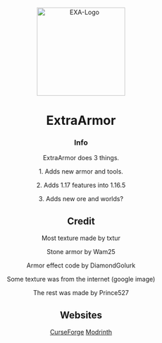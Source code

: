 <br />
<p align="center">
  <a href="https://github.com/Prince527GitHub/ExtraArmor">
    <img src="https://cdn.modrinth.com/data/IYuK6lgn/icon.png" alt="EXA-Logo" width="200" height="200">
  </a>

  <h1 align="center">ExtraArmor</h1>
  
  <h3 align="center">Info</h3>

  <p align="center">ExtraArmor does 3 things.</p>
  <p align="center">1. Adds new armor and tools.</p>
  <p align="center">2. Adds 1.17 features into 1.16.5</p>
  <p align="center">3. Adds new ore and worlds?</p>

  <h2 align="center">Credit</h2>
  
  <p align="center">Most texture made by txtur</p>
  <p align="center">Stone armor by Wam25</p>
  <p align="center">Armor effect code by DiamondGolurk</p>
  <p align="center">Some texture was from the internet (google image)</p>
  <p align="center">The rest was made by Prince527</p>

  <h2 align="center">Websites</h2>
  
  <p align="center">
    <a href="https://www.curseforge.com/minecraft/mc-mods/exa">CurseForge</a>
    <a href="https://modrinth.com/mod/EXA">Modrinth</a>
  </p>

</p>
